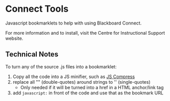 # Connect Tools
Javascript bookmarklets to help with using Blackboard Connect.

For more information and to install, visit the Centre for Instructional Support website.

## Technical Notes
To turn any of the source .js files into a bookmarklet:

1. Copy all the code into a JS minifier, such as [JS Compress](http://jscompress.com/)
2. replace all "" (double-quotes) around strings to '' (single-quotes)
    - Only needed if it will be turned into a href in a HTML anchor/link tag
3. add `javascript:` in front of the code and use that as the bookmark URL
